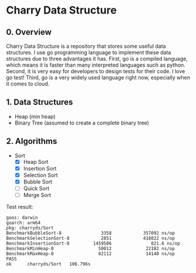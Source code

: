 # Charry Data Structure

## 0. Overview
Charry Data Structure is a repository that stores some useful data structures.
I use go programming language to implement these data structures due to three
advantages it has. First, go is a compiled language, which means it is faster
than many interpreted languages such as python. Second, it is very easy for
developers to design tests for their code. I love go test! Third, go is a
very widely used language right now, especially when it comes to cloud.

## 1. Data Structures
* Heap (min heap)
* Binary Tree (assumed to create a complete binary tree)

## 2. Algorithms
* Sort
    - [x] Heap Sort
    - [x] Insertion Sort
    - [x] Selection Sort
    - [x] Bubble Sort
    - [ ] Quick Sort
    - [ ] Merge Sort

Test result:
```
goos: darwin
goarch: arm64
pkg: charryds/Sort
BenchmarkBubbleSort-8               3358            357092 ns/op
BenchmarkSelectionSort-8            2851            418822 ns/op
BenchmarkInsertionSort-8         1459506               821.6 ns/op
BenchmarkMinHeap-8                 50012             22182 ns/op
BenchmarkMaxHeap-8                 82112             14140 ns/op
PASS
ok      charryds/Sort   106.796s
```
